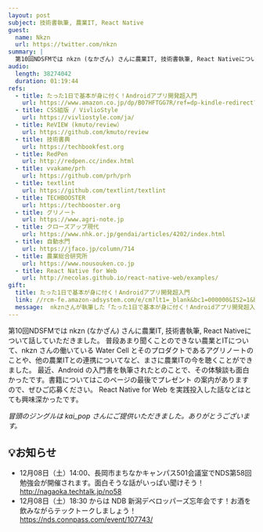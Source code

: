 ```yaml
---
layout: post
subject: 技術書執筆, 農業IT, React Native
guest:
  name: Nkzn
  url: https://twitter.com/nkzn
summary: |
  第10回NDSFMでは nkzn (なかざん) さんに農業IT, 技術書執筆, React Nativeについて話していただきました
audio:
  length: 38274042
  duration: 01:19:44
refs:
  - title: たった1日で基本が身に付く！Androidアプリ開発超入門
    url: https://www.amazon.co.jp/dp/B07HFTGG7R/ref=dp-kindle-redirect?_encoding=UTF8&btkr=1
  - title: CSS組版 / VivlioStyle
    url: https://vivliostyle.com/ja/
  - title: ReVIEW (kmuto/review）
    url: https://github.com/kmuto/review
  - title: 技術書典
    url: https://techbookfest.org
  - title: RedPen
    url: http://redpen.cc/index.html
  - title: vvakame/prh
    url: https://github.com/prh/prh
  - title: textlint
    url: https://github.com/textlint/textlint
  - title: TECHBOOSTER
    url: https://techbooster.org
  - title: グリノート
    url: https://www.agri-note.jp
  - title: クローズアップ現代
    url: https://www.nhk.or.jp/gendai/articles/4202/index.html
  - title: 自動水門
    url: https://jfaco.jp/column/714
  - title: 農業総合研究所
    url: https://www.nousouken.co.jp
  - title: React Native for Web
    url: http://necolas.github.io/react-native-web/examples/
gift:
  title: たった1日で基本が身に付く！Androidアプリ開発超入門
  link: //rcm-fe.amazon-adsystem.com/e/cm?lt1=_blank&bc1=000000&IS2=1&bg1=FFFFFF&fc1=000000&lc1=0000FF&t=dictav-22&language=ja_JP&o=9&p=8&l=as4&m=amazon&f=ifr&ref=as_ss_li_til&asins=B07HFTGG7R&linkId=721514dcbd03ef643ac73bc35438b06
  message:  nkznさんが執筆した「たった1日で基本が身に付く！Androidアプリ開発超入門」をごきぼうのかたにプレゼントします。特に締め切りはありませんのでご気軽にご応募ください。
---
```


第10回NDSFMでは nkzn (なかざん) さんに農業IT, 技術書執筆, React Nativeについて話していただきました。
普段あまり聞くことのできない農業とITについて、nkzn さんの働いている Water Cell とそのプロダクトであるアグリノートのことや、他の農業ITとの連携についてなど、まさに農業ITの今を聴くことができました。
最近、Android の入門書を執筆されたとのことで、その体験談も面白かったです。書籍についてはこのページの最後でプレゼント の案内がありますので、ぜひご応募ください。
React Native for Web を実践投入した話などはとても興味深かったです。


<p><i>
冒頭のジングルは kai_pop さんにご提供いただきました。ありがとうございます。
</i></p>


<p>
<h2>💡お知らせ</h2>
<ul>
<li> 12月08日（土）14:00、長岡市まちなかキャンパス501会議室でNDS第58回勉強会が開催されます。面白そうな話がいっぱい聞けそう！
<a href="http://nagaoka.techtalk.jp/no58">http://nagaoka.techtalk.jp/no58</a></li>
<li> 12月08日（土）18:30 からは NDB 新潟デベロッパーズ忘年会です！お酒を飲みながらテックトークしましょう！
<a href="https://nds.connpass.com/event/107743/">https://nds.connpass.com/event/107743/</a></li>
</ul>
</p>

